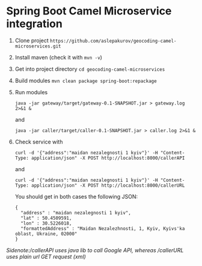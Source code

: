 # Spring Boot Camel Microservice integration


1. Clone project `https://github.com/aslepakurov/geocoding-camel-microservices.git`
2. Install maven (check it with `mvn -v`)
3. Get into project directory `cd geocoding-camel-microservices`
4. Build modules `mvn clean package spring-boot:repackage`
5. Run modules 

   `java -jar gateway/target/gateway-0.1-SNAPSHOT.jar > gateway.log 2>&1 &` 

   and 

   `java -jar caller/target/caller-0.1-SNAPSHOT.jar > caller.log 2>&1 &`

6. Check service with

   `curl -d '{"address":"maidan nezalegnosti 1 kyiv"}' -H "Content-Type: application/json" -X POST http://localhost:8000/callerAPI` 
   
   and
   
   `curl -d '{"address":"maidan nezalegnosti 1 kyiv"}' -H "Content-Type: application/json" -X POST http://localhost:8000/callerURL`

   You should get in both cases the following JSON:

   ```
   {
     "address" : "maidan nezalegnosti 1 kyiv",
     "lat" : 50.4509591,
     "lon" : 30.5226018,
     "formattedAddress" : "Maidan Nezalezhnosti, 1, Kyiv, Kyivs'ka oblast, Ukraine, 02000"
   }
   ```
   
_Sidenote:_*/callerAPI uses java lib to call Google API, whereas /callerURL uses plain url GET request (xml)*
